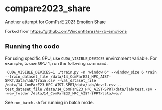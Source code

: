 # compare2023_share
Another attempt for ComParE 2023 Emotion Share

Forked from https://github.com/VincentKaras/a-vb-emotions


## Running the code
For using specific GPU, use `CUDA_VISIBLE_DEVICES` environment variable. For example, to use GPU 1, run the following command:
```
 CUDA_VISIBLE_DEVICES=1 ./train.py -n "window 6" --window_size 6 train --train_dataset_file /data/14_ComParE23_HPC_AIST-SPRT/data/lab/train.csv --val_dataset_file /data/14_ComParE23_HPC_AIST-SPRT/data/lab/devel.csv --test_dataset_file /data/14_ComParE23_HPC_AIST-SPRT/data/lab/test.csv --wav_folder /data/14_ComParE23_HPC_AIST-SPRT/data/wav/
```

See `run_batch.sh` for running in batch mode.

